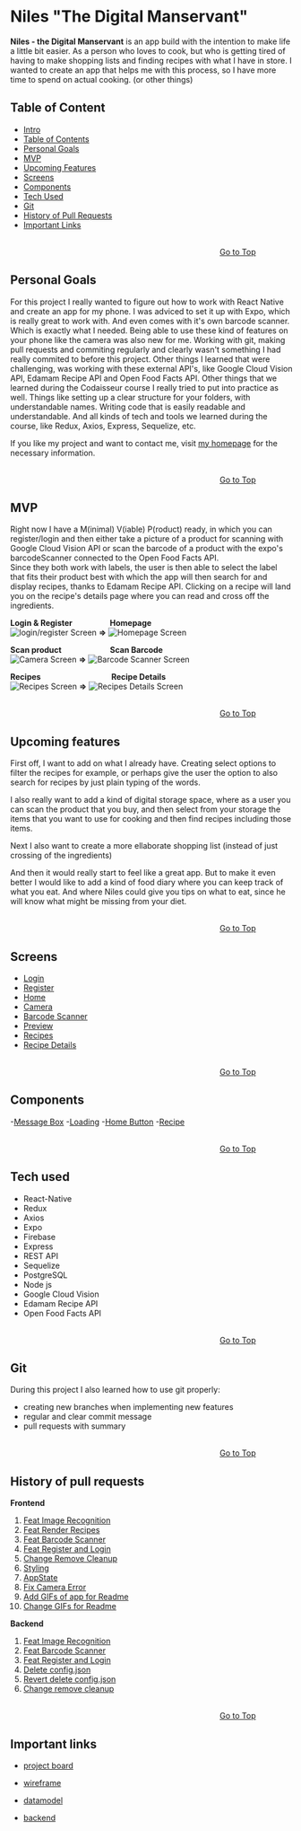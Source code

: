 <a name="Intro"/> 

# Niles "The Digital Manservant"

**Niles - the Digital Manservant** is an app build with the intention to make life a little bit easier. As a person who loves to cook, but who is getting tired of having to make shopping lists and finding recipes with what I have in store. I wanted to create an app that helps me with this process, so I have more time to spend on actual cooking. (or other things)

<a name="TableOfContents"/> 

## Table of Content
- [Intro](#Intro)
- [Table of Contents](#TableOfContents)
- [Personal Goals](#PersonalGoals)
- [MVP](#MVP)
- [Upcoming Features](#UpcomingFeatures)
- [Screens](#Screens)
- [Components](#Components)
- [Tech Used](#TechUsed)
- [Git](#Git)
- [History of Pull Requests](#HistoryPullRequests)
- [Important Links](#ImportantLinks)

<a name="PersonalGoals"/> 

&nbsp;&nbsp;&nbsp;&nbsp;&nbsp;&nbsp;&nbsp;&nbsp;&nbsp;&nbsp;&nbsp;&nbsp;&nbsp;&nbsp;&nbsp;&nbsp;&nbsp;&nbsp;&nbsp;&nbsp;&nbsp;&nbsp;&nbsp;&nbsp;&nbsp;&nbsp;&nbsp;&nbsp;&nbsp;&nbsp;&nbsp;&nbsp;&nbsp;&nbsp;&nbsp;&nbsp;&nbsp;&nbsp;&nbsp;&nbsp;&nbsp;&nbsp;&nbsp;&nbsp;&nbsp;&nbsp;&nbsp;&nbsp;&nbsp;&nbsp;&nbsp;&nbsp;&nbsp;&nbsp;&nbsp;&nbsp;&nbsp;&nbsp;&nbsp;&nbsp;&nbsp;&nbsp;&nbsp;&nbsp;&nbsp;&nbsp;&nbsp;&nbsp;&nbsp;&nbsp;&nbsp;&nbsp;&nbsp;&nbsp;&nbsp;&nbsp;&nbsp;&nbsp;&nbsp;&nbsp;&nbsp;&nbsp;&nbsp;&nbsp;&nbsp;&nbsp;&nbsp;&nbsp;&nbsp;&nbsp;&nbsp;&nbsp;&nbsp;&nbsp;&nbsp;&nbsp;&nbsp;&nbsp;&nbsp;&nbsp;&nbsp;&nbsp;&nbsp;&nbsp;&nbsp;&nbsp;&nbsp;&nbsp;&nbsp;&nbsp;&nbsp;&nbsp;&nbsp;&nbsp;&nbsp;&nbsp;&nbsp;&nbsp;&nbsp;&nbsp;&nbsp;&nbsp;&nbsp;&nbsp;&nbsp;&nbsp;&nbsp;&nbsp;&nbsp;&nbsp;&nbsp;&nbsp;&nbsp;&nbsp;&nbsp;&nbsp;&nbsp;&nbsp;&nbsp;&nbsp;&nbsp;&nbsp;&nbsp;&nbsp;&nbsp;&nbsp;&nbsp;&nbsp;&nbsp;&nbsp;&nbsp;&nbsp;&nbsp;&nbsp;&nbsp;&nbsp;&nbsp;&nbsp;&nbsp;&nbsp;&nbsp;&nbsp;&nbsp;&nbsp;&nbsp;&nbsp;&nbsp;&nbsp;&nbsp;&nbsp;&nbsp;&nbsp;&nbsp;&nbsp;&nbsp;&nbsp;&nbsp;&nbsp;&nbsp;&nbsp;&nbsp;&nbsp;&nbsp;&nbsp;&nbsp;&nbsp;&nbsp;&nbsp;&nbsp;&nbsp;&nbsp;&nbsp;&nbsp;&nbsp;&nbsp;&nbsp;&nbsp;&nbsp;&nbsp;&nbsp;&nbsp;&nbsp;&nbsp;&nbsp;&nbsp;&nbsp;&nbsp;&nbsp;&nbsp;&nbsp;&nbsp;&nbsp;&nbsp;&nbsp;&nbsp;&nbsp;&nbsp;&nbsp;&nbsp;&nbsp;&nbsp;&nbsp;&nbsp;[Go to Top](#Intro)
## Personal Goals
For this project I really wanted to figure out how to work with React Native and create an app for my phone. I was adviced to set it up with Expo, which is really great to work with. And even comes with it's own barcode scanner. Which is exactly what I needed. Being able to use these kind of features on your phone like the camera was also new for me. Working with git, making pull requests and commiting regularly and clearly wasn't something I had really commited to before this project. Other things I learned that were challenging, was working with these external API's, like Google Cloud Vision API, Edamam Recipe API and Open Food Facts API. Other things that we learned during the Codaisseur course I really tried to put into practice as well. Things like setting up a clear structure for your folders, with understandable names. Writing code that is easily readable and understandable. And all kinds of tech and tools we learned during the course, like Redux, Axios, Express, Sequelize, etc.

If you like my project and want to contact me, visit [my homepage](https://github.com/DiegoOTdC) for the necessary information.

<a name="MVP"/> 

&nbsp;&nbsp;&nbsp;&nbsp;&nbsp;&nbsp;&nbsp;&nbsp;&nbsp;&nbsp;&nbsp;&nbsp;&nbsp;&nbsp;&nbsp;&nbsp;&nbsp;&nbsp;&nbsp;&nbsp;&nbsp;&nbsp;&nbsp;&nbsp;&nbsp;&nbsp;&nbsp;&nbsp;&nbsp;&nbsp;&nbsp;&nbsp;&nbsp;&nbsp;&nbsp;&nbsp;&nbsp;&nbsp;&nbsp;&nbsp;&nbsp;&nbsp;&nbsp;&nbsp;&nbsp;&nbsp;&nbsp;&nbsp;&nbsp;&nbsp;&nbsp;&nbsp;&nbsp;&nbsp;&nbsp;&nbsp;&nbsp;&nbsp;&nbsp;&nbsp;&nbsp;&nbsp;&nbsp;&nbsp;&nbsp;&nbsp;&nbsp;&nbsp;&nbsp;&nbsp;&nbsp;&nbsp;&nbsp;&nbsp;&nbsp;&nbsp;&nbsp;&nbsp;&nbsp;&nbsp;&nbsp;&nbsp;&nbsp;&nbsp;&nbsp;&nbsp;&nbsp;&nbsp;&nbsp;&nbsp;&nbsp;&nbsp;&nbsp;&nbsp;&nbsp;&nbsp;&nbsp;&nbsp;&nbsp;&nbsp;&nbsp;&nbsp;&nbsp;&nbsp;&nbsp;&nbsp;&nbsp;&nbsp;&nbsp;&nbsp;&nbsp;&nbsp;&nbsp;&nbsp;&nbsp;&nbsp;&nbsp;&nbsp;&nbsp;&nbsp;&nbsp;&nbsp;&nbsp;&nbsp;&nbsp;&nbsp;&nbsp;&nbsp;&nbsp;&nbsp;&nbsp;&nbsp;&nbsp;&nbsp;&nbsp;&nbsp;&nbsp;&nbsp;&nbsp;&nbsp;&nbsp;&nbsp;&nbsp;&nbsp;&nbsp;&nbsp;&nbsp;&nbsp;&nbsp;&nbsp;&nbsp;&nbsp;&nbsp;&nbsp;&nbsp;&nbsp;&nbsp;&nbsp;&nbsp;&nbsp;&nbsp;&nbsp;&nbsp;&nbsp;&nbsp;&nbsp;&nbsp;&nbsp;&nbsp;&nbsp;&nbsp;&nbsp;&nbsp;&nbsp;&nbsp;&nbsp;&nbsp;&nbsp;&nbsp;&nbsp;&nbsp;&nbsp;&nbsp;&nbsp;&nbsp;&nbsp;&nbsp;&nbsp;&nbsp;&nbsp;&nbsp;&nbsp;&nbsp;&nbsp;&nbsp;&nbsp;&nbsp;&nbsp;&nbsp;&nbsp;&nbsp;&nbsp;&nbsp;&nbsp;&nbsp;&nbsp;&nbsp;&nbsp;&nbsp;&nbsp;&nbsp;&nbsp;&nbsp;&nbsp;&nbsp;&nbsp;&nbsp;&nbsp;&nbsp;&nbsp;&nbsp;&nbsp;&nbsp;[Go to Top](#Intro)
## MVP

Right now I have a M(inimal) V(iable) P(roduct) ready, in which you can register/login and then either take a picture of a product for scanning with Google Cloud Vision API or scan the barcode of a product with the expo's barcodeScanner connected to the Open Food Facts API.   
Since they both work with labels, the user is then able to select the label that fits their product best with which the app will then search for and display recipes, thanks to Edamam Recipe API. Clicking on a recipe will land you on the recipe's details page where you can read and cross off the ingredients. 

**Login & Register** &nbsp;&nbsp;&nbsp;&nbsp;&nbsp;&nbsp;&nbsp;&nbsp;&nbsp;&nbsp;&nbsp;&nbsp;&nbsp;&nbsp;&nbsp; **Homepage**                                     
![login/register Screen](Niles-Login&Register.gif) **=>** ![Homepage Screen](Niles-Homepage.gif) 

**Scan product** &nbsp;&nbsp;&nbsp;&nbsp;&nbsp;&nbsp;&nbsp;&nbsp;&nbsp;&nbsp;&nbsp;&nbsp;&nbsp;&nbsp;&nbsp;&nbsp;&nbsp;&nbsp;&nbsp;&nbsp; **Scan Barcode**  
![Camera Screen](Niles-Camera.gif) **=>** ![Barcode Scanner Screen](Niles-BarcodeScanner.gif) 

**Recipes** &nbsp;&nbsp;&nbsp;&nbsp;&nbsp;&nbsp;&nbsp;&nbsp;&nbsp;&nbsp;&nbsp;&nbsp;&nbsp;&nbsp;&nbsp;&nbsp;&nbsp;&nbsp;&nbsp;&nbsp;&nbsp;&nbsp;&nbsp;&nbsp;&nbsp;&nbsp;&nbsp;&nbsp;&nbsp;&nbsp; **Recipe Details**   
![Recipes Screen](Niles-Recipes.gif) **=>** ![Recipes Details Screen](Niles-RecipeDetails.gif)

<a name="UpcomingFeatures"/> 

&nbsp;&nbsp;&nbsp;&nbsp;&nbsp;&nbsp;&nbsp;&nbsp;&nbsp;&nbsp;&nbsp;&nbsp;&nbsp;&nbsp;&nbsp;&nbsp;&nbsp;&nbsp;&nbsp;&nbsp;&nbsp;&nbsp;&nbsp;&nbsp;&nbsp;&nbsp;&nbsp;&nbsp;&nbsp;&nbsp;&nbsp;&nbsp;&nbsp;&nbsp;&nbsp;&nbsp;&nbsp;&nbsp;&nbsp;&nbsp;&nbsp;&nbsp;&nbsp;&nbsp;&nbsp;&nbsp;&nbsp;&nbsp;&nbsp;&nbsp;&nbsp;&nbsp;&nbsp;&nbsp;&nbsp;&nbsp;&nbsp;&nbsp;&nbsp;&nbsp;&nbsp;&nbsp;&nbsp;&nbsp;&nbsp;&nbsp;&nbsp;&nbsp;&nbsp;&nbsp;&nbsp;&nbsp;&nbsp;&nbsp;&nbsp;&nbsp;&nbsp;&nbsp;&nbsp;&nbsp;&nbsp;&nbsp;&nbsp;&nbsp;&nbsp;&nbsp;&nbsp;&nbsp;&nbsp;&nbsp;&nbsp;&nbsp;&nbsp;&nbsp;&nbsp;&nbsp;&nbsp;&nbsp;&nbsp;&nbsp;&nbsp;&nbsp;&nbsp;&nbsp;&nbsp;&nbsp;&nbsp;&nbsp;&nbsp;&nbsp;&nbsp;&nbsp;&nbsp;&nbsp;&nbsp;&nbsp;&nbsp;&nbsp;&nbsp;&nbsp;&nbsp;&nbsp;&nbsp;&nbsp;&nbsp;&nbsp;&nbsp;&nbsp;&nbsp;&nbsp;&nbsp;&nbsp;&nbsp;&nbsp;&nbsp;&nbsp;&nbsp;&nbsp;&nbsp;&nbsp;&nbsp;&nbsp;&nbsp;&nbsp;&nbsp;&nbsp;&nbsp;&nbsp;&nbsp;&nbsp;&nbsp;&nbsp;&nbsp;&nbsp;&nbsp;&nbsp;&nbsp;&nbsp;&nbsp;&nbsp;&nbsp;&nbsp;&nbsp;&nbsp;&nbsp;&nbsp;&nbsp;&nbsp;&nbsp;&nbsp;&nbsp;&nbsp;&nbsp;&nbsp;&nbsp;&nbsp;&nbsp;&nbsp;&nbsp;&nbsp;&nbsp;&nbsp;&nbsp;&nbsp;&nbsp;&nbsp;&nbsp;&nbsp;&nbsp;&nbsp;&nbsp;&nbsp;&nbsp;&nbsp;&nbsp;&nbsp;&nbsp;&nbsp;&nbsp;&nbsp;&nbsp;&nbsp;&nbsp;&nbsp;&nbsp;&nbsp;&nbsp;&nbsp;&nbsp;&nbsp;&nbsp;&nbsp;&nbsp;&nbsp;&nbsp;&nbsp;&nbsp;&nbsp;&nbsp;&nbsp;&nbsp;&nbsp;&nbsp;[Go to Top](#Intro)
## Upcoming features

First off, I want to add on what I already have. Creating select options to filter the recipes for example, or perhaps give the user the option to also search for recipes by just plain typing of the words.

I also really want to add a kind of digital storage space, where as a user you can scan the product that you buy, and then select from your storage the items that you want to use for cooking and then find recipes including those items.

Next I also want to create a more ellaborate shopping list (instead of just crossing of the ingredients)

And then it would really start to feel like a great app. But to make it even better I would like to add a kind of food diary where you can keep track of what you eat. And where Niles could give you tips on what to eat, since he will know what might be missing from your diet.

<a name="Screens"/> 

&nbsp;&nbsp;&nbsp;&nbsp;&nbsp;&nbsp;&nbsp;&nbsp;&nbsp;&nbsp;&nbsp;&nbsp;&nbsp;&nbsp;&nbsp;&nbsp;&nbsp;&nbsp;&nbsp;&nbsp;&nbsp;&nbsp;&nbsp;&nbsp;&nbsp;&nbsp;&nbsp;&nbsp;&nbsp;&nbsp;&nbsp;&nbsp;&nbsp;&nbsp;&nbsp;&nbsp;&nbsp;&nbsp;&nbsp;&nbsp;&nbsp;&nbsp;&nbsp;&nbsp;&nbsp;&nbsp;&nbsp;&nbsp;&nbsp;&nbsp;&nbsp;&nbsp;&nbsp;&nbsp;&nbsp;&nbsp;&nbsp;&nbsp;&nbsp;&nbsp;&nbsp;&nbsp;&nbsp;&nbsp;&nbsp;&nbsp;&nbsp;&nbsp;&nbsp;&nbsp;&nbsp;&nbsp;&nbsp;&nbsp;&nbsp;&nbsp;&nbsp;&nbsp;&nbsp;&nbsp;&nbsp;&nbsp;&nbsp;&nbsp;&nbsp;&nbsp;&nbsp;&nbsp;&nbsp;&nbsp;&nbsp;&nbsp;&nbsp;&nbsp;&nbsp;&nbsp;&nbsp;&nbsp;&nbsp;&nbsp;&nbsp;&nbsp;&nbsp;&nbsp;&nbsp;&nbsp;&nbsp;&nbsp;&nbsp;&nbsp;&nbsp;&nbsp;&nbsp;&nbsp;&nbsp;&nbsp;&nbsp;&nbsp;&nbsp;&nbsp;&nbsp;&nbsp;&nbsp;&nbsp;&nbsp;&nbsp;&nbsp;&nbsp;&nbsp;&nbsp;&nbsp;&nbsp;&nbsp;&nbsp;&nbsp;&nbsp;&nbsp;&nbsp;&nbsp;&nbsp;&nbsp;&nbsp;&nbsp;&nbsp;&nbsp;&nbsp;&nbsp;&nbsp;&nbsp;&nbsp;&nbsp;&nbsp;&nbsp;&nbsp;&nbsp;&nbsp;&nbsp;&nbsp;&nbsp;&nbsp;&nbsp;&nbsp;&nbsp;&nbsp;&nbsp;&nbsp;&nbsp;&nbsp;&nbsp;&nbsp;&nbsp;&nbsp;&nbsp;&nbsp;&nbsp;&nbsp;&nbsp;&nbsp;&nbsp;&nbsp;&nbsp;&nbsp;&nbsp;&nbsp;&nbsp;&nbsp;&nbsp;&nbsp;&nbsp;&nbsp;&nbsp;&nbsp;&nbsp;&nbsp;&nbsp;&nbsp;&nbsp;&nbsp;&nbsp;&nbsp;&nbsp;&nbsp;&nbsp;&nbsp;&nbsp;&nbsp;&nbsp;&nbsp;&nbsp;&nbsp;&nbsp;&nbsp;&nbsp;&nbsp;&nbsp;&nbsp;&nbsp;&nbsp;&nbsp;&nbsp;&nbsp;&nbsp;&nbsp;[Go to Top](#Intro)
## Screens
- [Login](https://github.com/DiegoOTdC/Niles-Frontend/tree/development/src/screens/Login/index.js)
- [Register](https://github.com/DiegoOTdC/Niles-Frontend/tree/development/src/screens/Register/index.js)
- [Home](https://github.com/DiegoOTdC/Niles-Frontend/tree/development/src/screens/HomeScreen/index.js)
- [Camera](https://github.com/DiegoOTdC/Niles-Frontend/tree/development/src/screens/Camera/index.js)
- [Barcode Scanner](https://github.com/DiegoOTdC/Niles-Frontend/tree/development/src/screens/BarcodeScanner/index.js)
- [Preview](https://github.com/DiegoOTdC/Niles-Frontend/tree/development/src/screens/Preview/index.js)
- [Recipes](https://github.com/DiegoOTdC/Niles-Frontend/tree/development/src/screens/Recipes/index.js)
- [Recipe Details](https://github.com/DiegoOTdC/Niles-Frontend/tree/development/src/screens/RecipeDetails/index.js)

<a name="Components"/> 

&nbsp;&nbsp;&nbsp;&nbsp;&nbsp;&nbsp;&nbsp;&nbsp;&nbsp;&nbsp;&nbsp;&nbsp;&nbsp;&nbsp;&nbsp;&nbsp;&nbsp;&nbsp;&nbsp;&nbsp;&nbsp;&nbsp;&nbsp;&nbsp;&nbsp;&nbsp;&nbsp;&nbsp;&nbsp;&nbsp;&nbsp;&nbsp;&nbsp;&nbsp;&nbsp;&nbsp;&nbsp;&nbsp;&nbsp;&nbsp;&nbsp;&nbsp;&nbsp;&nbsp;&nbsp;&nbsp;&nbsp;&nbsp;&nbsp;&nbsp;&nbsp;&nbsp;&nbsp;&nbsp;&nbsp;&nbsp;&nbsp;&nbsp;&nbsp;&nbsp;&nbsp;&nbsp;&nbsp;&nbsp;&nbsp;&nbsp;&nbsp;&nbsp;&nbsp;&nbsp;&nbsp;&nbsp;&nbsp;&nbsp;&nbsp;&nbsp;&nbsp;&nbsp;&nbsp;&nbsp;&nbsp;&nbsp;&nbsp;&nbsp;&nbsp;&nbsp;&nbsp;&nbsp;&nbsp;&nbsp;&nbsp;&nbsp;&nbsp;&nbsp;&nbsp;&nbsp;&nbsp;&nbsp;&nbsp;&nbsp;&nbsp;&nbsp;&nbsp;&nbsp;&nbsp;&nbsp;&nbsp;&nbsp;&nbsp;&nbsp;&nbsp;&nbsp;&nbsp;&nbsp;&nbsp;&nbsp;&nbsp;&nbsp;&nbsp;&nbsp;&nbsp;&nbsp;&nbsp;&nbsp;&nbsp;&nbsp;&nbsp;&nbsp;&nbsp;&nbsp;&nbsp;&nbsp;&nbsp;&nbsp;&nbsp;&nbsp;&nbsp;&nbsp;&nbsp;&nbsp;&nbsp;&nbsp;&nbsp;&nbsp;&nbsp;&nbsp;&nbsp;&nbsp;&nbsp;&nbsp;&nbsp;&nbsp;&nbsp;&nbsp;&nbsp;&nbsp;&nbsp;&nbsp;&nbsp;&nbsp;&nbsp;&nbsp;&nbsp;&nbsp;&nbsp;&nbsp;&nbsp;&nbsp;&nbsp;&nbsp;&nbsp;&nbsp;&nbsp;&nbsp;&nbsp;&nbsp;&nbsp;&nbsp;&nbsp;&nbsp;&nbsp;&nbsp;&nbsp;&nbsp;&nbsp;&nbsp;&nbsp;&nbsp;&nbsp;&nbsp;&nbsp;&nbsp;&nbsp;&nbsp;&nbsp;&nbsp;&nbsp;&nbsp;&nbsp;&nbsp;&nbsp;&nbsp;&nbsp;&nbsp;&nbsp;&nbsp;&nbsp;&nbsp;&nbsp;&nbsp;&nbsp;&nbsp;&nbsp;&nbsp;&nbsp;&nbsp;&nbsp;&nbsp;&nbsp;&nbsp;&nbsp;&nbsp;&nbsp;[Go to Top](#Intro)
## Components
-[Message Box](https://github.com/DiegoOTdC/Niles-Frontend/blob/development/src/components/messageBox/index.js)
-[Loading](https://github.com/DiegoOTdC/Niles-Frontend/blob/development/src/components/Loading/index.js)
-[Home Button](https://github.com/DiegoOTdC/Niles-Frontend/blob/development/src/components/HomeButton/index.js)
-[Recipe](https://github.com/DiegoOTdC/Niles-Frontend/blob/development/src/components/Recipe/index.js)

<a name="TechUsed"/> 

&nbsp;&nbsp;&nbsp;&nbsp;&nbsp;&nbsp;&nbsp;&nbsp;&nbsp;&nbsp;&nbsp;&nbsp;&nbsp;&nbsp;&nbsp;&nbsp;&nbsp;&nbsp;&nbsp;&nbsp;&nbsp;&nbsp;&nbsp;&nbsp;&nbsp;&nbsp;&nbsp;&nbsp;&nbsp;&nbsp;&nbsp;&nbsp;&nbsp;&nbsp;&nbsp;&nbsp;&nbsp;&nbsp;&nbsp;&nbsp;&nbsp;&nbsp;&nbsp;&nbsp;&nbsp;&nbsp;&nbsp;&nbsp;&nbsp;&nbsp;&nbsp;&nbsp;&nbsp;&nbsp;&nbsp;&nbsp;&nbsp;&nbsp;&nbsp;&nbsp;&nbsp;&nbsp;&nbsp;&nbsp;&nbsp;&nbsp;&nbsp;&nbsp;&nbsp;&nbsp;&nbsp;&nbsp;&nbsp;&nbsp;&nbsp;&nbsp;&nbsp;&nbsp;&nbsp;&nbsp;&nbsp;&nbsp;&nbsp;&nbsp;&nbsp;&nbsp;&nbsp;&nbsp;&nbsp;&nbsp;&nbsp;&nbsp;&nbsp;&nbsp;&nbsp;&nbsp;&nbsp;&nbsp;&nbsp;&nbsp;&nbsp;&nbsp;&nbsp;&nbsp;&nbsp;&nbsp;&nbsp;&nbsp;&nbsp;&nbsp;&nbsp;&nbsp;&nbsp;&nbsp;&nbsp;&nbsp;&nbsp;&nbsp;&nbsp;&nbsp;&nbsp;&nbsp;&nbsp;&nbsp;&nbsp;&nbsp;&nbsp;&nbsp;&nbsp;&nbsp;&nbsp;&nbsp;&nbsp;&nbsp;&nbsp;&nbsp;&nbsp;&nbsp;&nbsp;&nbsp;&nbsp;&nbsp;&nbsp;&nbsp;&nbsp;&nbsp;&nbsp;&nbsp;&nbsp;&nbsp;&nbsp;&nbsp;&nbsp;&nbsp;&nbsp;&nbsp;&nbsp;&nbsp;&nbsp;&nbsp;&nbsp;&nbsp;&nbsp;&nbsp;&nbsp;&nbsp;&nbsp;&nbsp;&nbsp;&nbsp;&nbsp;&nbsp;&nbsp;&nbsp;&nbsp;&nbsp;&nbsp;&nbsp;&nbsp;&nbsp;&nbsp;&nbsp;&nbsp;&nbsp;&nbsp;&nbsp;&nbsp;&nbsp;&nbsp;&nbsp;&nbsp;&nbsp;&nbsp;&nbsp;&nbsp;&nbsp;&nbsp;&nbsp;&nbsp;&nbsp;&nbsp;&nbsp;&nbsp;&nbsp;&nbsp;&nbsp;&nbsp;&nbsp;&nbsp;&nbsp;&nbsp;&nbsp;&nbsp;&nbsp;&nbsp;&nbsp;&nbsp;&nbsp;&nbsp;&nbsp;&nbsp;&nbsp;&nbsp;[Go to Top](#Intro)
## Tech used

- React-Native
- Redux
- Axios
- Expo
- Firebase
- Express
- REST API
- Sequelize
- PostgreSQL
- Node js
- Google Cloud Vision
- Edamam Recipe API
- Open Food Facts API

<a name="Git"/> 

&nbsp;&nbsp;&nbsp;&nbsp;&nbsp;&nbsp;&nbsp;&nbsp;&nbsp;&nbsp;&nbsp;&nbsp;&nbsp;&nbsp;&nbsp;&nbsp;&nbsp;&nbsp;&nbsp;&nbsp;&nbsp;&nbsp;&nbsp;&nbsp;&nbsp;&nbsp;&nbsp;&nbsp;&nbsp;&nbsp;&nbsp;&nbsp;&nbsp;&nbsp;&nbsp;&nbsp;&nbsp;&nbsp;&nbsp;&nbsp;&nbsp;&nbsp;&nbsp;&nbsp;&nbsp;&nbsp;&nbsp;&nbsp;&nbsp;&nbsp;&nbsp;&nbsp;&nbsp;&nbsp;&nbsp;&nbsp;&nbsp;&nbsp;&nbsp;&nbsp;&nbsp;&nbsp;&nbsp;&nbsp;&nbsp;&nbsp;&nbsp;&nbsp;&nbsp;&nbsp;&nbsp;&nbsp;&nbsp;&nbsp;&nbsp;&nbsp;&nbsp;&nbsp;&nbsp;&nbsp;&nbsp;&nbsp;&nbsp;&nbsp;&nbsp;&nbsp;&nbsp;&nbsp;&nbsp;&nbsp;&nbsp;&nbsp;&nbsp;&nbsp;&nbsp;&nbsp;&nbsp;&nbsp;&nbsp;&nbsp;&nbsp;&nbsp;&nbsp;&nbsp;&nbsp;&nbsp;&nbsp;&nbsp;&nbsp;&nbsp;&nbsp;&nbsp;&nbsp;&nbsp;&nbsp;&nbsp;&nbsp;&nbsp;&nbsp;&nbsp;&nbsp;&nbsp;&nbsp;&nbsp;&nbsp;&nbsp;&nbsp;&nbsp;&nbsp;&nbsp;&nbsp;&nbsp;&nbsp;&nbsp;&nbsp;&nbsp;&nbsp;&nbsp;&nbsp;&nbsp;&nbsp;&nbsp;&nbsp;&nbsp;&nbsp;&nbsp;&nbsp;&nbsp;&nbsp;&nbsp;&nbsp;&nbsp;&nbsp;&nbsp;&nbsp;&nbsp;&nbsp;&nbsp;&nbsp;&nbsp;&nbsp;&nbsp;&nbsp;&nbsp;&nbsp;&nbsp;&nbsp;&nbsp;&nbsp;&nbsp;&nbsp;&nbsp;&nbsp;&nbsp;&nbsp;&nbsp;&nbsp;&nbsp;&nbsp;&nbsp;&nbsp;&nbsp;&nbsp;&nbsp;&nbsp;&nbsp;&nbsp;&nbsp;&nbsp;&nbsp;&nbsp;&nbsp;&nbsp;&nbsp;&nbsp;&nbsp;&nbsp;&nbsp;&nbsp;&nbsp;&nbsp;&nbsp;&nbsp;&nbsp;&nbsp;&nbsp;&nbsp;&nbsp;&nbsp;&nbsp;&nbsp;&nbsp;&nbsp;&nbsp;&nbsp;&nbsp;&nbsp;&nbsp;&nbsp;&nbsp;&nbsp;&nbsp;&nbsp;[Go to Top](#Intro)
## Git
During this project I also learned how to use git properly:
- creating new branches when implementing new features
- regular and clear commit message
- pull requests with summary

<a name="HistoryPullRequests"/> 

&nbsp;&nbsp;&nbsp;&nbsp;&nbsp;&nbsp;&nbsp;&nbsp;&nbsp;&nbsp;&nbsp;&nbsp;&nbsp;&nbsp;&nbsp;&nbsp;&nbsp;&nbsp;&nbsp;&nbsp;&nbsp;&nbsp;&nbsp;&nbsp;&nbsp;&nbsp;&nbsp;&nbsp;&nbsp;&nbsp;&nbsp;&nbsp;&nbsp;&nbsp;&nbsp;&nbsp;&nbsp;&nbsp;&nbsp;&nbsp;&nbsp;&nbsp;&nbsp;&nbsp;&nbsp;&nbsp;&nbsp;&nbsp;&nbsp;&nbsp;&nbsp;&nbsp;&nbsp;&nbsp;&nbsp;&nbsp;&nbsp;&nbsp;&nbsp;&nbsp;&nbsp;&nbsp;&nbsp;&nbsp;&nbsp;&nbsp;&nbsp;&nbsp;&nbsp;&nbsp;&nbsp;&nbsp;&nbsp;&nbsp;&nbsp;&nbsp;&nbsp;&nbsp;&nbsp;&nbsp;&nbsp;&nbsp;&nbsp;&nbsp;&nbsp;&nbsp;&nbsp;&nbsp;&nbsp;&nbsp;&nbsp;&nbsp;&nbsp;&nbsp;&nbsp;&nbsp;&nbsp;&nbsp;&nbsp;&nbsp;&nbsp;&nbsp;&nbsp;&nbsp;&nbsp;&nbsp;&nbsp;&nbsp;&nbsp;&nbsp;&nbsp;&nbsp;&nbsp;&nbsp;&nbsp;&nbsp;&nbsp;&nbsp;&nbsp;&nbsp;&nbsp;&nbsp;&nbsp;&nbsp;&nbsp;&nbsp;&nbsp;&nbsp;&nbsp;&nbsp;&nbsp;&nbsp;&nbsp;&nbsp;&nbsp;&nbsp;&nbsp;&nbsp;&nbsp;&nbsp;&nbsp;&nbsp;&nbsp;&nbsp;&nbsp;&nbsp;&nbsp;&nbsp;&nbsp;&nbsp;&nbsp;&nbsp;&nbsp;&nbsp;&nbsp;&nbsp;&nbsp;&nbsp;&nbsp;&nbsp;&nbsp;&nbsp;&nbsp;&nbsp;&nbsp;&nbsp;&nbsp;&nbsp;&nbsp;&nbsp;&nbsp;&nbsp;&nbsp;&nbsp;&nbsp;&nbsp;&nbsp;&nbsp;&nbsp;&nbsp;&nbsp;&nbsp;&nbsp;&nbsp;&nbsp;&nbsp;&nbsp;&nbsp;&nbsp;&nbsp;&nbsp;&nbsp;&nbsp;&nbsp;&nbsp;&nbsp;&nbsp;&nbsp;&nbsp;&nbsp;&nbsp;&nbsp;&nbsp;&nbsp;&nbsp;&nbsp;&nbsp;&nbsp;&nbsp;&nbsp;&nbsp;&nbsp;&nbsp;&nbsp;&nbsp;&nbsp;&nbsp;&nbsp;&nbsp;&nbsp;&nbsp;&nbsp;&nbsp;[Go to Top](#Intro)
## History of pull requests
**Frontend**   
1. [Feat Image Recognition](https://github.com/DiegoOTdC/Niles-Frontend/pull/1)   
2. [Feat Render Recipes](https://github.com/DiegoOTdC/Niles-Frontend/pull/2)
3. [Feat Barcode Scanner](https://github.com/DiegoOTdC/Niles-Frontend/pull/3)
4. [Feat Register and Login](https://github.com/DiegoOTdC/Niles-Frontend/pull/4)
5. [Change Remove Cleanup](https://github.com/DiegoOTdC/Niles-Frontend/pull/5)
6. [Styling](https://github.com/DiegoOTdC/Niles-Frontend/pull/6)
7. [AppState](https://github.com/DiegoOTdC/Niles-Frontend/pull/7)
8. [Fix Camera Error](https://github.com/DiegoOTdC/Niles-Frontend/pull/8)
9. [Add GIFs of app for Readme](https://github.com/DiegoOTdC/Niles-Frontend/pull/9)
10. [Change GIFs for Readme](https://github.com/DiegoOTdC/Niles-Frontend/pull/10)

**Backend**  
1. [Feat Image Recognition](https://github.com/DiegoOTdC/Niles-backend/pull/2) 
2. [Feat Barcode Scanner](https://github.com/DiegoOTdC/Niles-backend/pull/3) 
3. [Feat Register and Login](https://github.com/DiegoOTdC/Niles-backend/pull/4) 
4. [Delete config.json](https://github.com/DiegoOTdC/Niles-backend/pull/5) 
5. [Revert delete config.json](https://github.com/DiegoOTdC/Niles-backend/pull/6) 
6. [Change remove cleanup](https://github.com/DiegoOTdC/Niles-backend/pull/7) 

<a name="ImportantLinks"/> 

&nbsp;&nbsp;&nbsp;&nbsp;&nbsp;&nbsp;&nbsp;&nbsp;&nbsp;&nbsp;&nbsp;&nbsp;&nbsp;&nbsp;&nbsp;&nbsp;&nbsp;&nbsp;&nbsp;&nbsp;&nbsp;&nbsp;&nbsp;&nbsp;&nbsp;&nbsp;&nbsp;&nbsp;&nbsp;&nbsp;&nbsp;&nbsp;&nbsp;&nbsp;&nbsp;&nbsp;&nbsp;&nbsp;&nbsp;&nbsp;&nbsp;&nbsp;&nbsp;&nbsp;&nbsp;&nbsp;&nbsp;&nbsp;&nbsp;&nbsp;&nbsp;&nbsp;&nbsp;&nbsp;&nbsp;&nbsp;&nbsp;&nbsp;&nbsp;&nbsp;&nbsp;&nbsp;&nbsp;&nbsp;&nbsp;&nbsp;&nbsp;&nbsp;&nbsp;&nbsp;&nbsp;&nbsp;&nbsp;&nbsp;&nbsp;&nbsp;&nbsp;&nbsp;&nbsp;&nbsp;&nbsp;&nbsp;&nbsp;&nbsp;&nbsp;&nbsp;&nbsp;&nbsp;&nbsp;&nbsp;&nbsp;&nbsp;&nbsp;&nbsp;&nbsp;&nbsp;&nbsp;&nbsp;&nbsp;&nbsp;&nbsp;&nbsp;&nbsp;&nbsp;&nbsp;&nbsp;&nbsp;&nbsp;&nbsp;&nbsp;&nbsp;&nbsp;&nbsp;&nbsp;&nbsp;&nbsp;&nbsp;&nbsp;&nbsp;&nbsp;&nbsp;&nbsp;&nbsp;&nbsp;&nbsp;&nbsp;&nbsp;&nbsp;&nbsp;&nbsp;&nbsp;&nbsp;&nbsp;&nbsp;&nbsp;&nbsp;&nbsp;&nbsp;&nbsp;&nbsp;&nbsp;&nbsp;&nbsp;&nbsp;&nbsp;&nbsp;&nbsp;&nbsp;&nbsp;&nbsp;&nbsp;&nbsp;&nbsp;&nbsp;&nbsp;&nbsp;&nbsp;&nbsp;&nbsp;&nbsp;&nbsp;&nbsp;&nbsp;&nbsp;&nbsp;&nbsp;&nbsp;&nbsp;&nbsp;&nbsp;&nbsp;&nbsp;&nbsp;&nbsp;&nbsp;&nbsp;&nbsp;&nbsp;&nbsp;&nbsp;&nbsp;&nbsp;&nbsp;&nbsp;&nbsp;&nbsp;&nbsp;&nbsp;&nbsp;&nbsp;&nbsp;&nbsp;&nbsp;&nbsp;&nbsp;&nbsp;&nbsp;&nbsp;&nbsp;&nbsp;&nbsp;&nbsp;&nbsp;&nbsp;&nbsp;&nbsp;&nbsp;&nbsp;&nbsp;&nbsp;&nbsp;&nbsp;&nbsp;&nbsp;&nbsp;&nbsp;&nbsp;&nbsp;&nbsp;&nbsp;&nbsp;&nbsp;&nbsp;[Go to Top](#Intro)
## Important links

- [project board](<https://github.com/users/DiegoOTdC/projects/1>)

- [wireframe](<https://wireframepro.mockflow.com/view/M66f4c119388556d53ef8602ab0b386281597043905404#/page/De36801225c9e96e06665bd016a7d83b0>)

- [datamodel](<https://dbdiagram.io/d/5f3152ef08c7880b65c5baf2>)

- [backend](<https://github.com/DiegoOTdC/Niles-backend>)
